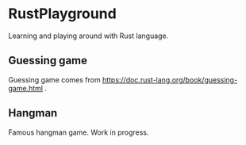 # RustPlayground
Learning and playing around with Rust language.

## Guessing game
Guessing game comes from https://doc.rust-lang.org/book/guessing-game.html .

## Hangman
Famous hangman game. Work in progress.
